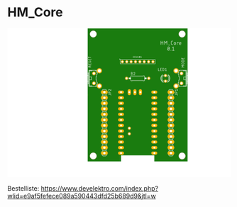 # HM_Core


   ![picture](https://raw.githubusercontent.com/MueThoS76/HM_Core/master/HM_Core_1.png)
   
   Bestelliste:
   https://www.develektro.com/index.php?wlid=e9af5fefece089a590443dfd25b689d9&jtl=w
   
   
